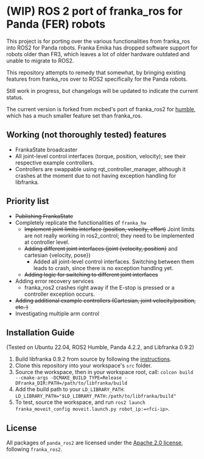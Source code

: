 # (WIP) ROS 2 port of franka_ros for Panda (FER) robots

This project is for porting over the various functionalities from franka_ros into ROS2 for Panda robots.
Franka Emika has dropped software support for robots older than FR3, which leaves a lot of older hardware outdated and unable to migrate to ROS2.

This repository attempts to remedy that somewhat, by bringing existing features from franka_ros over to ROS2 specifically for the Panda robots.

Still work in progress, but changelogs will be updated to indicate the current status.

The current version is forked from mcbed's port of franka_ros2 for [humble][mcbed-humble], which has a much smaller feature set than franka_ros.

## Working (not thoroughly tested) features
* FrankaState broadcaster
* All joint-level control interfaces (torque, position, velocity); see their respective example controllers.
* Controllers are swappable using rqt_controller_manager, although it crashes at the moment due to not having exception handling for libfranka.
## Priority list
* <s>Publishing FrankaState</s>
* Completely replicate the functionalities of `franka_hw`
    * <s>Implement joint limits interface (position, velocity, effort)</s> Joint limits are not really working in ros2_control; they need to be implemented at controller level.
    * <s>Adding different joint interfaces (joint {velocity, position}</s> and cartesian {velocity, pose})
        * Added all joint-level control interfaces. Switching between them leads to crash, since there is no exception handling yet.
    * <s>Adding logic for switching to different joint interfaces</s>
* Adding error recovery services
    * franka_ros2 crashes right away if the E-stop is pressed or a controller exception occurs.
* <s>Adding additional example controllers (Cartesian, joint velocity/position, etc. )</s>
* Investigating multiple arm control

## Installation Guide

(Tested on Ubuntu 22.04, ROS2 Humble, Panda 4.2.2, and Libfranka 0.9.2)

1. Build libfranka 0.9.2 from source by following the [instructions][libfranka-instructions].
2. Clone this repository into your workspace's `src` folder.
3. Source the workspace, then in your workspace root, call: `colcon build --cmake-args -DCMAKE_BUILD_TYPE=Release -DFranka_DIR:PATH=/path/to/libfranka/build`
4. Add the build path to your `LD_LIBRARY_PATH`: `LD_LIBRARY_PATH="$LD_LIBRARY_PATH:/path/to/libfranka/build"`
5. To test, source the workspace, and run `ros2 launch franka_moveit_config moveit.launch.py robot_ip:=<fci-ip>`.

## License

All packages of `panda_ros2` are licensed under the [Apache 2.0 license][apache-2.0], following `franka_ros2`.

[apache-2.0]: https://www.apache.org/licenses/LICENSE-2.0.html

[fci-docs]: https://frankaemika.github.io/docs

[mcbed-humble]: https://github.com/mcbed/franka_ros2/tree/humble

[libfranka-instructions]: https://frankaemika.github.io/docs/installation_linux.html